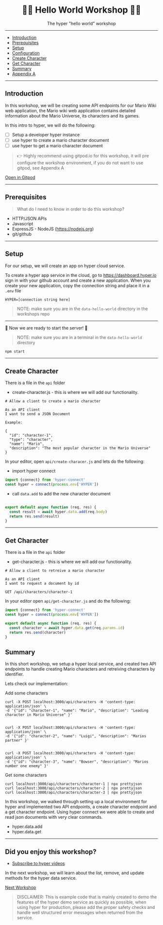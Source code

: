 <h1 align="center">👋🏻 Hello World Workshop 👋🏻</h1>
<p align="center">The hyper "hello world" workshop</p>

---

- [Introduction](#introduction)
- [Prerequisites](#prerequisites)
- [Setup](#setup)
- [Configuration](#configuration)
- [Create Character](#create-character)
- [Get Character](#get-character)
- [Summary](#summary)
- [Appendix A](#appendix-a)

---

## Introduction

In this workshop, we will be creating some API endpoints for our Mario Wiki web application, the
Mario wiki web application contains detailed information about the Mario Universe, its characters
and its games. 

In this intro to hyper, we will do the following:

- [ ] Setup a developer hyper instance
- [ ] use hyper to create a mario character document
- [ ] use hyper to get a mario character document

> 👉 Highly recommend using gitpod.io for this workshop, it will pre configure the workshop environment, 
> if you do not want to use gitpod, see Appendix A

[Open in Gitpod](https://gitpod.io#https://github.com/hyper63/workshops-nodejs/tree/master/hello-world)

---

## Prerequisites

> What do I need to know in order to do this workshop?

- HTTP/JSON APIs
- Javascript
- ExpressJS - NodeJS (https://nodejs.org)
- git/github

---

## Setup 

For our setup, we will create an app on hyper cloud service.

To create a hyper app service in the cloud, go to https://dashboard.hyper.io sign in with your github account
and create a new application. When you create your new application, copy the connection string and place it in
a `.env` file

```
HYPER=[connection string here]
```

> NOTE: make sure you are in the `data-hello-world` directory in the workshops repo

---

🚀 Now we are ready to start the server! 🚀

> NOTE: make sure you are in a terminal in the `data-hello-world` directory

``` sh
npm start
```

---

## Create Character

There is a file in the `api` folder

- create-character.js - this is where we will add our functionality.

```
# Allow a client to create a mario character

As an API client      
I want to send a JSON Document      

Example:

{
  "id": "character-1",
  "type": "character",
  "name": "Mario",
  "description": "The most popular character in the Mario Universe"
}
```

In your editor, open `api/create-characer.js` and lets do the following:

- import hyper connect

``` js
import {connect} from 'hyper-connect'
const hyper = connect(process.env['HYPER'])
```

- call `data.add` to add the new character document

``` js
  
export default async function (req, res) {
  const result = await hyper.data.add(req.body)
  return res.send(result)
}

```

---

## Get Character

There is a file in the `api` folder

- get-character.js - this is where we will add our functionality.

```
# Allow a client to retreive a mario character

As an API client      
I want to request a document by id

GET /api/characters/character-1
```

In your editor open `api/get-character.js` and do the following:

``` js
import {connect} from 'hyper-connect'
const hyper = connect(process.env['HYPER'])

export default async function (req, res) {
  const character = await hyper.data.get(req.params.id)
  return res.send(character)
}
```

## Summary

In this short workshop, we setup a hyper local service, and created two
API endpoints to handle creating Mario characters and retreiving characters
by identifier.

Lets check our implementation:

Add some characters

``` curl
curl -X POST localhost:3000/api/characters -H 'content-type: application/json' \
-d '{"id": "character-1", "name": "Mario", "description": "Leading character in Mario Universe" }'


curl -X POST localhost:3000/api/characters -H 'content-type: application/json' \
-d '{"id": "character-2", "name": "Luigi", "description": "Marios partner" }'


curl -X POST localhost:3000/api/characters -H 'content-type: application/json' \
-d '{"id": "character-3", "name": "Bowser", "description": "Marios number one enemy" }'

```

Get some characters

``` curl
curl localhost:3000/api/characters/character-1 | npx prettyjson
curl localhost:3000/api/characters/character-2 | npx prettyjson
curl localhost:3000/api/characters/character-3 | npx prettyjson

```

In this workshop, we walked through setting up a local environment for hyper and implemented two 
API endpoints, a create character endpoint and a get character endpoint. Using hyper connect we were 
able to create and read json documents with very clear commands.

- hyper.data.add
- hyper.data.get

---

## Did you enjoy this workshop?

- [Subscribe to hyper videos](https://youtube.com/c/hypervideos)

In the next workshop, we will learn about the list, remove, and update methods for the hyper data service.

[Next Workshop](../data-connect)

> DISCLAIMER: This is example code that is mainly created to demo the features of the hyper demo service as 
> quickly as possible, when using hyper for production, please add the proper safety checks and handle 
> well structured error messages when returned from the service.
